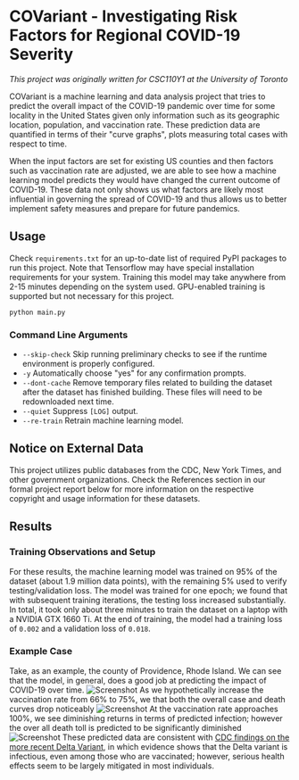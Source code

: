 # COVariant - Investigating Risk Factors for Regional COVID-19 Severity
*This project was originally written for CSC110Y1 at the University of Toronto*

COVariant is a machine learning and data analysis project that tries to predict the overall
impact of the COVID-19 pandemic over time for some locality in the United States given only information
such as its geographic location, population, and vaccination rate. These prediction data are
quantified in terms of their "curve graphs", plots measuring total cases with respect to time.

When the input factors are set for existing US counties and then factors such as vaccination rate
are adjusted, we are able to see how a machine learning model predicts they would have changed
the current outcome of COVID-19. These data not only shows us what factors are likely most
influential in governing the spread of COVID-19 and thus allows us to better implement safety
measures and prepare for future pandemics.

## Usage

Check `requirements.txt` for an up-to-date list of required PyPI packages to run this project.
Note that Tensorflow may have special installation requirements for your system. Training this
model may take anywhere from 2-15 minutes depending on the system used. GPU-enabled training
is supported but not necessary for this project.

```
python main.py
```

### Command Line Arguments
- `--skip-check`
Skip running preliminary checks to see if the runtime environment is properly configured.
- `-y`
Automatically choose "yes" for any confirmation prompts.
- `--dont-cache`
Remove temporary files related to building the dataset after the dataset has finished building. These files will need to be redownloaded next time.
- `--quiet`
Suppress `[LOG]` output.
- `--re-train`
Retrain machine learning model.

## Notice on External Data

This project utilizes public databases from the CDC, New York Times, and other government
organizations. Check the References section in our formal project report below for more information
on the respective copyright and usage information for these datasets.

## Results

### Training Observations and Setup
For these results, the machine learning model was trained on 95% of the dataset (about 1.9 million data points), with the remaining 5% used to verify testing/validation loss. The model was trained for one epoch; we found that with subsequent training iterations, the testing loss increased substantially. In total, it took only about three minutes to train the dataset on a laptop with a NVIDIA GTX 1660 Ti. At the end of training, the model had a training loss of `0.002` and a validation loss of `0.018`.

### Example Case
Take, as an example, the county of Providence, Rhode Island. We can see that the model, in general, does a good job at predicting the impact of COVID-19 over time.
![Screenshot](https://github.com/iahuang/csc110-term-project/raw/main/github_assets/v1.png)
As we hypothetically increase the vaccination rate from 66% to 75%, we that both the overall case and death curves drop noticeably
![Screenshot](https://github.com/iahuang/csc110-term-project/raw/main/github_assets/v2.png)
At the vaccination rate approaches 100%, we see diminishing returns in terms of predicted infection; however the over all death toll is predicted to be significantly diminished
![Screenshot](https://github.com/iahuang/csc110-term-project/raw/main/github_assets/v3.png)
These predicted data are consistent with [CDC findings on the more recent Delta Variant](https://www.cdc.gov/coronavirus/2019-ncov/variants/delta-variant.html), in which evidence shows that the Delta variant is infectious, even among those who are vaccinated; however, serious health effects seem to be largely mitigated in most individuals.